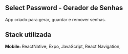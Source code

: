 
## Select Password - Gerador de Senhas

App criado para gerar, guardar e remover senhas.


## Stack utilizada

**Mobile:** ReactNative, Expo, JavaScript, React Navigation,  

